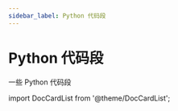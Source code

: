 ```yaml
---
sidebar_label: Python 代码段
---
```


# Python 代码段

一些 Python 代码段

import DocCardList from '@theme/DocCardList';

<DocCardList />
